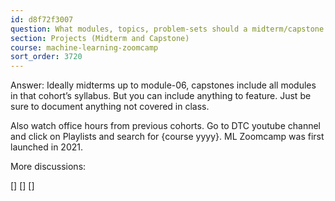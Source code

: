 ```yaml
---
id: d8f72f3007
question: What modules, topics, problem-sets should a midterm/capstone project cover? Can I do xyz?
section: Projects (Midterm and Capstone)
course: machine-learning-zoomcamp
sort_order: 3720
---
```


Answer: Ideally midterms up to module-06, capstones include all modules in that cohort’s syllabus. But you can include anything  to feature. Just be sure to document anything not covered in class.

Also watch office hours from previous cohorts. Go to DTC youtube channel and click on Playlists and search for {course yyyy}. ML Zoomcamp was first launched in 2021.

More discussions:

[] [] []

